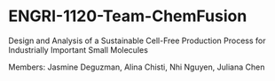 # ENGRI-1120-Team-ChemFusion
Design and Analysis of a Sustainable Cell-Free Production Process for Industrially Important Small Molecules

Members: Jasmine Deguzman, Alina Chisti, Nhi Nguyen, Juliana Chen
